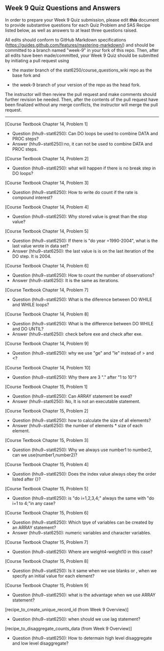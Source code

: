 ## Week 9 Quiz Questions and Answers

In order to prepare your Week 9 Quiz submission, please edit ***this*** document to provide substantive questions for each Quiz Problem and SAS Recipe listed below, as well as answers to at least three questions raised.

All edits should conform to GitHub Markdown specifications (https://guides.github.com/features/mastering-markdown/) and should be committed to a branch named "week-9" in your fork of this repo. Then, after all edits have been made/committed, your Week 9 Quiz should be submitted by initiating a pull request using

- the master branch of the stat6250/course_questions_wiki repo as the base fork and

- the week-9 branch of your version of the repo as the head fork.

The instructor will then review the pull request and make comments should further revision be needed. Then, after the contents of the pull request have been finalized without any merge conflicts, the instructor will merge the pull request.

********************************************************************************



[Course Textbook Chapter 14, Problem 1]
- Question (hhu9−stat6250): Can DO loops be used to combine DATA and PROC steps?
- Answer (hhu9−stat6250):no, it can not be used to combine DATA and PROC steps.

[Course Textbook Chapter 14, Problem 2]
- Question (hhu9−stat6250): what will happen if there is no break step in DO loops?


[Course Textbook Chapter 14, Problem 3]
- Question (hhu9−stat6250): How to write do count if the rate is compound interest?


[Course Textbook Chapter 14, Problem 4]
- Question (hhu9−stat6250): Why stored value is great than the stop value?


[Course Textbook Chapter 14, Problem 5]
- Question (hhu9−stat6250): If there is "do year =1990-2004", what is the last value wrote in data set?
- Answer (hhu9−stat6250): the last value is is on the last iteration of the DO step. It is 2004.

[Course Textbook Chapter 14, Problem 6]
- Question (hhu9−stat6250): How to count the number of observations? 
- Answer (hhu9−stat6250): It is the same as iterations.

[Course Textbook Chapter 14, Problem 7]
- Question (hhu9−stat6250): What is the diference between DO WHILE and WHILE loops?


[Course Textbook Chapter 14, Problem 8]
- Question (hhu9−stat6250): What is the difference between DO WHILE and DO UNTIL?
- Answer (hhu9−stat6250): check before exe and check after exe. 


[Course Textbook Chapter 14, Problem 9]
- Question (hhu9−stat6250): why we use "ge" and "le" instead of > and <?


[Course Textbook Chapter 14, Problem 10]
- Question (hhu9−stat6250): Why there are 3 "." after "1 to 10"?


[Course Textbook Chapter 15, Problem 1]
- Question (hhu9−stat6250): Can ARRAY statement be exed?
- Answer (hhu9−stat6250): No, It is not an executable statement.

[Course Textbook Chapter 15, Problem 2]
- Question (hhu9−stat6250): how to calculate the size of all elements?
- Answer (hhu9−stat6250): the number of elements * size of each element.

[Course Textbook Chapter 15, Problem 3]
- Question (hhu9−stat6250): Why we always use number1 to number2, can we use(number1,number2)?


[Course Textbook Chapter 15, Problem 4]
- Question (hhu9−stat6250): Does the index value always obey the order listed after {}?


[Course Textbook Chapter 15, Problem 5]
- Question (hhu9−stat6250): is "do i=1,2,3,4;" always the same with "do i=1 to 4;"in any case?


[Course Textbook Chapter 15, Problem 6]
- Question (hhu9−stat6250): Which tpye of variables can be created by an ARRAY statement? 
- Answer (hhu9−stat6250): numeric variables and character variables.

[Course Textbook Chapter 15, Problem 7]
- Question (hhu9−stat6250): Where are weight4-weight10 in this case? 


[Course Textbook Chapter 15, Problem 8]
- Question (hhu9−stat6250): Is it same when we use blanks or , when we specify an initial value for each element?


[Course Textbook Chapter 15, Problem 9]
- Question (hhu9−stat6250): what is the advantage when we use ARRAY statement?


[recipe_to_create_unique_record_id (from Week 9 Overview)]
- Question (hhu9−stat6250): when should we use lag statement?

[recipe_to_disaggregate_counts_data (from Week 9 Overview)]
- Question (hhu9−stat6250): How to determain high level disaggregate and low level disaggregate?



